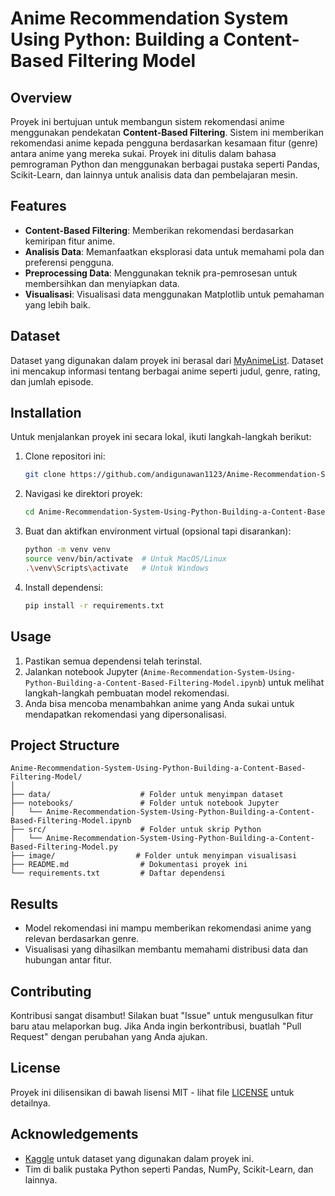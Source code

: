 # Anime Recommendation System Using Python: Building a Content-Based Filtering Model

## Overview
Proyek ini bertujuan untuk membangun sistem rekomendasi anime menggunakan pendekatan **Content-Based Filtering**. Sistem ini memberikan rekomendasi anime kepada pengguna berdasarkan kesamaan fitur (genre) antara anime yang mereka sukai. Proyek ini ditulis dalam bahasa pemrograman Python dan menggunakan berbagai pustaka seperti Pandas, Scikit-Learn, dan lainnya untuk analisis data dan pembelajaran mesin.

## Features
- **Content-Based Filtering**: Memberikan rekomendasi berdasarkan kemiripan fitur anime.
- **Analisis Data**: Memanfaatkan eksplorasi data untuk memahami pola dan preferensi pengguna.
- **Preprocessing Data**: Menggunakan teknik pra-pemrosesan untuk membersihkan dan menyiapkan data.
- **Visualisasi**: Visualisasi data menggunakan Matplotlib untuk pemahaman yang lebih baik.

## Dataset
Dataset yang digunakan dalam proyek ini berasal dari [MyAnimeList](https://www.kaggle.com/datasets/CooperUnion/anime-recommendations-database?select=anime.csv). Dataset ini mencakup informasi tentang berbagai anime seperti judul, genre, rating, dan jumlah episode.

## Installation
Untuk menjalankan proyek ini secara lokal, ikuti langkah-langkah berikut:

1. Clone repositori ini:
   ```bash
   git clone https://github.com/andigunawan1123/Anime-Recommendation-System-Using-Python-Building-a-Content-Based-Filtering-Model.git
   ```
   
2. Navigasi ke direktori proyek:
   ```bash
   cd Anime-Recommendation-System-Using-Python-Building-a-Content-Based-Filtering-Model
   ```
   
3. Buat dan aktifkan environment virtual (opsional tapi disarankan):
   ```bash
   python -m venv venv
   source venv/bin/activate  # Untuk MacOS/Linux
   .\venv\Scripts\activate   # Untuk Windows
   ```

4. Install dependensi:
   ```bash
   pip install -r requirements.txt
   ```

## Usage
1. Pastikan semua dependensi telah terinstal.
2. Jalankan notebook Jupyter (`Anime-Recommendation-System-Using-Python-Building-a-Content-Based-Filtering-Model.ipynb`) untuk melihat langkah-langkah pembuatan model rekomendasi.
3. Anda bisa mencoba menambahkan anime yang Anda sukai untuk mendapatkan rekomendasi yang dipersonalisasi.

## Project Structure
```
Anime-Recommendation-System-Using-Python-Building-a-Content-Based-Filtering-Model/
│
├── data/                    # Folder untuk menyimpan dataset
├── notebooks/               # Folder untuk notebook Jupyter
│   └── Anime-Recommendation-System-Using-Python-Building-a-Content-Based-Filtering-Model.ipynb
├── src/                     # Folder untuk skrip Python
│   └── Anime-Recommendation-System-Using-Python-Building-a-Content-Based-Filtering-Model.py
├── image/                  # Folder untuk menyimpan visualisasi
├── README.md                # Dokumentasi proyek ini
└── requirements.txt         # Daftar dependensi
```

## Results
- Model rekomendasi ini mampu memberikan rekomendasi anime yang relevan berdasarkan genre.
- Visualisasi yang dihasilkan membantu memahami distribusi data dan hubungan antar fitur.

## Contributing
Kontribusi sangat disambut! Silakan buat "Issue" untuk mengusulkan fitur baru atau melaporkan bug. Jika Anda ingin berkontribusi, buatlah "Pull Request" dengan perubahan yang Anda ajukan.

## License
Proyek ini dilisensikan di bawah lisensi MIT - lihat file [LICENSE](LICENSE) untuk detailnya.

## Acknowledgements
- [Kaggle](https://www.kaggle.com/) untuk dataset yang digunakan dalam proyek ini.
- Tim di balik pustaka Python seperti Pandas, NumPy, Scikit-Learn, dan lainnya.
